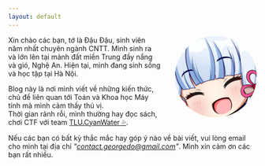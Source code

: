 ```yaml
---
layout: default
---
```

<!-- <div class="home">
  
  <h1 class="page-heading">Posts</h1>

  <ul class="post-list">
    {% for post in site.posts %}
      <li>
        <span class="post-meta">{{ post.date | date: "%b %-d, %Y" }}</span>

        <h2>
          <a class="post-link" href="{{ post.url | prepend: site.baseurl }}">{{ post.title }}</a>
        </h2>
      </li>
    {% endfor %}
  </ul>

  <p class="rss-subscribe">subscribe <a href="{{ "/feed.xml" | prepend: site.baseurl }}">via RSS</a></p>

</div> -->

<img style="float: right; max-width: 33%; border-radius: 50%; margin: 0 0 1em 2em; -webkit-box-shadow: none; -moz-box-shadow: none; box-shadow: none;" src="/images/george.png">

Xin chào các bạn, tớ là Đậu Đậu, sinh viên năm nhất chuyên ngành CNTT. Mình sinh ra và lớn lên tại mảnh đất miền Trung đầy nắng và gió, Nghệ An. Hiện tại, mình đang sinh sống và học tập tại Hà Nội.

Blog này là nơi mình viết về những kiến thức, chủ đề liên quan tới Toán và Khoa học Máy tính mà mình cảm thấy thú vị.<br>Thời gian rảnh rỗi, mình thường hay đọc sách, chơi CTF với team [TLU.CyanWater 💦](https://ctftime.org/team/262851). 

Nếu các bạn có bất kỳ thắc mắc hay góp ý nào về bài viết, vui lòng email cho mình tại địa chỉ *"contact.georgedo@gmail.com"*. Mình xin cảm ơn các bạn rất nhiều.